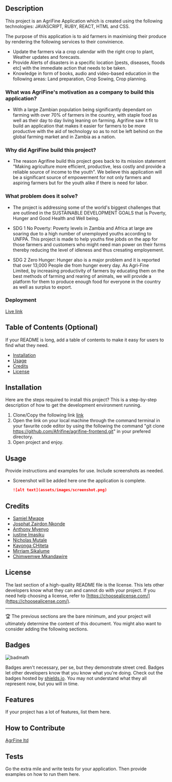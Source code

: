 # <AgriFine Limited Application>

## Description

This project is an AgriFine Application which is created using the following technologies: JAVASCRIPT, RUBY, REACT, HTML and CSS. 

The purpose of this application is to aid farmers in maximising their produce by rendering the following services to their convinience.

- Update the farmers via a crop calendar with the right crop to plant,
Weather updates and forecasts.
- Provide Alerts of disasters in a specific location [pests, diseases, floods etc] with the immediate action that needs to be taken. 
- Knowledge in form of books, audio and video-based education in the following areas:
Land preparation, Crop Sowing, Crop planning.


### What was AgriFine's motivation as a company to build this application?

- With a large Zambian population being significantly dependant on farming with over 70% of farmers in the country, with staple food as well as their day to day living leaning on farming. Agrifine saw it fit to  build an application that makes it easier for farmers to be more productive with the aid of technology so as to not be left behind on the global farming market and in Zambia as a nation.

### Why did AgriFine build this project?

 - The reason Agrifine build this project goes back to its mission statement "Making agriculture more efficient, productive, less costly and provide a reliable source of income to the youth". We believe this application will be a significant source of empowerment for not only farmers and aspiring farmers but for the youth alike if there is need for labor.

### What problem does it solve?

- The project is addressing some of the world's biggest challenges that are outlined in the SUSTAINABLE DEVELOPMENT GOALS that is Poverty, Hunger and Good Health and Well being.

- SDG 1 No Poverty: Poverty levels in Zambia and Africa at large are soaring due to a high number of unemployed youths according to UNFPA. This project is made to help youths fine jobds on the app for those farmers and customers who might need man power on their fsrms thereby reducing the level of idleness and thus cresating employement.

- SDG 2 Zero Hunger: Hunger also is a major problem and it is reported that over 13,000 People die from hunger every day. As Agri-Fine Limited, by increasing productivity of farmers by educating them on the best methods of farming and rearing of animals, we will provide a platform for them to produce enough food for everyone in the country as well as surplus to export.

### Deployment

[Live link]()



## Table of Contents (Optional)

If your README is long, add a table of contents to make it easy for users to find what they need.

- [Installation](#installation)
- [Usage](#usage)
- [Credits](#credits)
- [License](#license)

## Installation

Here are the steps required to install this project? This is a step-by-step description of how to get the development environment running.

1. Clone/Copy the following link [link](https://github.com/Afrifine/agrifine-frontend.git)
2. Open the link on your local machine through the command terminal in your favurite code editor by using the following the command "git clone https://github.com/Afrifine/agrifine-frontend.git" in your prefered directory.
3. Open project and enjoy.

## Usage

Provide instructions and examples for use. Include screenshots as needed.

- Screenshot will be added here one the application is complete.

    ```md
    ![alt text](assets/images/screenshot.png)
    ```

## Credits

- [Samiel Mwape](https://github.com/Mwapsam)
- [Josphat Zairdon Nkonde](https://github.com/zairdon20)
- [Anthony Myenyo](https://github.com/mwenyoa/mwenyoa)
- [justine Imasiku](https://github.com/ice949)
- [Nicholas Mutale](https://github.com/Mutalenic)
- [Kayonga CHiteta](https://github.com/Kayonga99)
- [Mirriam Sikalume]()
- [Chimwemwe Mkandawire](https://github.com/chimwemwe007)


## License

The last section of a high-quality README file is the license. This lets other developers know what they can and cannot do with your project. If you need help choosing a license, refer to [https://choosealicense.com/](https://choosealicense.com/).

---

🏆 The previous sections are the bare minimum, and your project will ultimately determine the content of this document. You might also want to consider adding the following sections.

## Badges

![badmath](https://img.shields.io/github/languages/top/lernantino/badmath)

Badges aren't necessary, per se, but they demonstrate street cred. Badges let other developers know that you know what you're doing. Check out the badges hosted by [shields.io](https://shields.io/). You may not understand what they all represent now, but you will in time.

## Features

If your project has a lot of features, list them here.

## How to Contribute

[AgrFine ltd](https://img.shields.io/weblate/l/AgriFine/licence?color=gree&logo=AgriFine%20LTD)

## Tests

Go the extra mile and write tests for your application. Then provide examples on how to run them here.